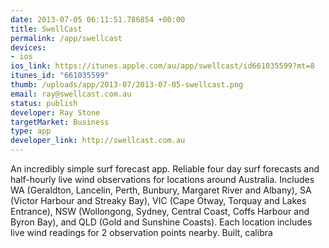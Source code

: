 ```yaml
--- 
date: 2013-07-05 06:11:51.786854 +00:00
title: SwellCast
permalink: /app/swellcast
devices: 
- ios
ios_link: https://itunes.apple.com/au/app/swellcast/id661035599?mt=8
itunes_id: "661035599"
thumb: /uploads/app/2013-07/2013-07-05-swellcast.png
email: ray@swellcast.com.au
status: publish
developer: Ray Stone
targetMarket: Business
type: app
developer_link: http://swellcast.com.au
---
```


An incredibly simple surf forecast app. Reliable four day surf forecasts and half-hourly live wind observations for locations around Australia. Includes WA (Geraldton, Lancelin, Perth, Bunbury, Margaret River and Albany), SA (Victor Harbour and Streaky Bay), VIC (Cape Otway, Torquay and Lakes Entrance), NSW (Wollongong, Sydney, Central Coast, Coffs Harbour and Byron Bay), and QLD (Gold and Sunshine Coasts). Each location includes live wind readings for 2 observation points nearby. Built, calibra
